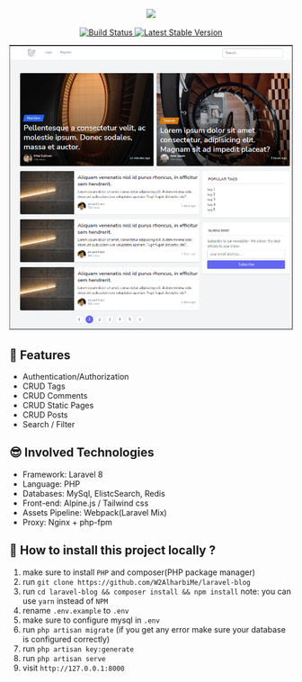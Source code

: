 <p align="center">
<a href="https://laravel.com" target="_blank"><img src="https://raw.githubusercontent.com/laravel/art/master/logo-lockup/5%20SVG/2%20CMYK/1%20Full%20Color/laravel-logolockup-cmyk-red.svg" width="400"></a></p>

<p align="center">
<a href="https://travis-ci.org/laravel/framework">
    <img src="https://travis-ci.org/laravel/framework.svg" alt="Build Status">
</a>
<a href="https://packagist.org/packages/laravel/framework">
    <img src="https://img.shields.io/packagist/v/laravel/framework" alt="Latest Stable Version">
</a>
</p>

![main page](git-images/main_page.png)


## 💎 Features

- Authentication/Authorization
- CRUD Tags
- CRUD Comments
- CRUD Static Pages
- CRUD Posts
- Search / Filter


## 😎 Involved Technologies

- Framework: Laravel 8
- Language: PHP
- Databases: MySql, ElistcSearch, Redis
- Front-end: Alpine.js / Tailwind css
- Assets Pipeline: Webpack(Laravel Mix)
- Proxy: Nginx + php-fpm


## 🤔 How to install this project locally ?
1. make sure to install `PHP` and composer(PHP package manager)
2. run `git clone https://github.com/W2AlharbiMe/laravel-blog`
3. run `cd laravel-blog && composer install && npm install` note: you can use `yarn` instead of `NPM`
4. rename `.env.example` to `.env`
5. make sure to configure mysql in `.env` 
6. run `php artisan migrate` (if you get any error make sure your database is configured correctly)
7. run `php artisan key:generate`
8. run `php artisan serve`
9. visit `http://127.0.0.1:8000`





